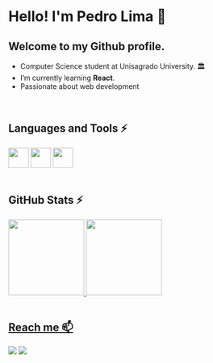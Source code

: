 # Hello! I'm Pedro Lima 👋
## Welcome to my Github profile.

- Computer Science student at Unisagrado University. 🏛️
- I’m currently learning **React**. 
- Passionate about web development

<br>
<div>
  <h2>Languages and Tools ⚡</h2>
  <img loading="lazy" width="40" height="40" src="https://cdn.jsdelivr.net/gh/devicons/devicon/icons/html5/html5-plain-wordmark.svg"/>
  <img loading="lazy" width="40" height="40" src="https://cdn.jsdelivr.net/gh/devicons/devicon/icons/css3/css3-plain-wordmark.svg"/>
  <img loading="lazy" width="40" height="40" src="https://cdn.jsdelivr.net/gh/devicons/devicon/icons/bootstrap/bootstrap-original-wordmark.svg"/>
</div>

<br> 
<div> <!--2 Tabelas de estatística do perfil-->
  <h2>GitHub Stats ⚡</h2>
  <a href="https://github.com/seu-usuário-aqui">
  <img loading="lazy" height="150em" src="https://github-readme-stats.vercel.app/api/top-langs/?username=Pedro1ima&layout=compact&langs_count=7&theme=dracula"/>
  <img loading="lazy" height="150em" src="https://github-readme-stats.vercel.app/api?username=Pedro1ima&show_icons=true&theme=dracula&include_all_commits=true&count_private=true"/>
</div> <br> 

<div>
  <h2>Reach me 📫 </h2>
  <a style="margin" href="https://instagram.com/pedro.llma/" target="_blank"><img loading="lazy" src="https://img.shields.io/badge/-Instagram-%23E4405F?style=for-the-badge&logo=instagram&logoColor=white" target="_blank"></a>
  <a href="https://www.linkedin.com/in/pedro-faria-de-lima-432162202/" target="_blank"><img loading="lazy" src="https://img.shields.io/badge/-LinkedIn-%230077B5?style=for-the-badge&logo=linkedin&logoColor=white" target="_blank"></a>  
</div> 

